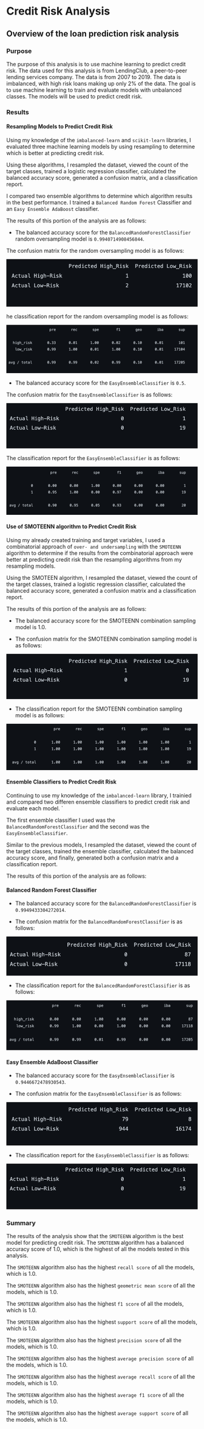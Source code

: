 # Credit Risk Analysis

## Overview of the loan prediction risk analysis

### Purpose

The purpose of this analysis is to use machine learning to predict credit risk. The data used for this analysis is from LendingClub, a peer-to-peer lending services company. The data is from 2007 to 2019. The data is imbalanced, with high risk loans making up only 2% of the data. The goal is to use machine learning to train and evaluate models with unbalanced classes. The models will be used to predict credit risk.

### Results

#### Resampling Models to Predict Credit Risk

Using my knowledge of the `imbalanced-learn` and `scikit-learn` libraries, I evaluated three machine learning models by using resampling to determine which is better at predicting credit risk.

Using these algorithms, I resampled the dataset, viewed the count of the target classes, trained a logistic regression classifier, calculated the balanced accuracy score, generated a confusion matrix, and a classification report.

I compared two ensemble algorithms to determine which algorithm results in the best performance. I trained a `Balanced Random Forest` Classifier and an `Easy Ensemble AdaBoost` classifier.

The results of this portion of the analysis are as follows:

- The balanced accuracy score for the `BalancedRandomForestClassifier` random oversampling model is `0.9940714908456844`.

The confusion matrix for the random oversampling model is as follows:

![Random Oversampling Confusion Matrix](https://github.com/hastyjr/Credit_Risk_Analysis/blob/main/Resources/images/Random%20Oversampling%20Confusion%20Matrix.png)

he classification report for the random oversampling model is as follows:

![Random Oversampling Classification Report](https://github.com/hastyjr/Credit_Risk_Analysis/blob/main/Resources/images/Random%20Oversampling%20Classification%20Report.png)

- The balanced accuracy score for the `EasyEnsembleClassifier` is `0.5`.

The confusion matrix for the `EasyEnsembleClassifier` is as follows:

![Easy Ensemble Confusion Matrix](https://github.com/hastyjr/Credit_Risk_Analysis/blob/main/Resources/images/EasyEnsembleClassifier%20Confusion%20Matrix.png)

The classification report for the `EasyEnsembleClassifier` is as follows:

![Easy Ensemble Classification Report](https://github.com/hastyjr/Credit_Risk_Analysis/blob/main/Resources/images/EasyEnsembleClassifier%20Classification%20Report.png)

#### Use of SMOTEENN algorithm to Predict Credit Risk

Using my already created training  and target variables, I used a combinatorial approach of `over- and undersampling` with the `SMOTEENN` algorithm to determine if the results from the combinatorial approach were better at predicting credit risk than the resampling algorithms from my resampling models.

Using the SMOTEEN algorithm, I resampled the dataset, viewed the count of the target classes, trained a logistic regression classifier, calculated the balanced accuracy score, generated a confusion matrix and a classification report.

The results of this portion of the analysis are as follows:

- The balanced accuracy score for the SMOTEENN combination sampling model is 1.0.

- The confusion matrix for the SMOTEENN combination sampling model is as follows:

![SMOTEENN Confusion Matrix](https://github.com/hastyjr/Credit_Risk_Analysis/blob/main/Resources/images/SMOTEEN%20Confusion%20Matrix.png)

- The classification report for the SMOTEENN combination sampling model is as follows:

![SMOTEENN Classification Report](https://github.com/hastyjr/Credit_Risk_Analysis/blob/main/Resources/images/SMOTEEN%20Classification%20Report.png)

#### Ensemble Classifiers to Predict Credit Risk

Continuing to use my knowledge of the `imbalanced-learn` library, I trainied and compared two differen ensemble classifiers to predict credit risk and evaluate each model. `

The first ensemble classifier I used was the `BalancedRandomForestClassifier` and the second was the `EasyEnsembleClassifier`.

Similar to the previous models, I resampled the dataset, viewed the count of the target classes, trained the ensemble classifier, calculated the balanced accuracy score, and finally, generated both a confusion matrix and a classification report.

The results of this portion of the analysis are as follows:

#### Balanced Random Forest Classifier

- The balanced accuracy score for the `BalancedRandomForestClassifier` is `0.9949433304272014`.

- The confusion matrix for the `BalancedRandomForestClassifier` is as follows:

![Balanced Random Forest Confusion Matrix](https://github.com/hastyjr/Credit_Risk_Analysis/blob/main/Resources/images/Balanced%20Random%20Forest%20Classifier%20Confusion%20Matrix.png)

- The classification report for the `BalancedRandomForestClassifier` is as follows:

![Balanced Random Forest Classification Report](https://github.com/hastyjr/Credit_Risk_Analysis/blob/main/Resources/images/Balanced%20Random%20Forest%20Classifier%20Classification%20Report.png)

#### Easy Ensemble AdaBoost Classifier

- The balanced accuracy score for the `EasyEnsembleClassifier` is `0.9446672478930543`.

- The confusion matrix for the `EasyEnsembleClassifier` is as follows:

![Easy Ensemble Confusion Matrix](https://github.com/hastyjr/Credit_Risk_Analysis/blob/main/Resources/images/EasyEnsembleClassifier%20Confusion%20Matrix%202.png)

- The classification report for the `EasyEnsembleClassifier` is as follows:

![Easy Ensemble Classification Report](https://github.com/hastyjr/Credit_Risk_Analysis/blob/main/Resources/images/EasyEnsembleClassifier%20Confusion%20Matrix.png)

### Summary

The results of the analysis show that the `SMOTEENN` algorithm is the best model for predicting credit risk. The `SMOTEENN` algorithm has a balanced accuracy score of 1.0, which is the highest of all the models tested in this analysis.

The `SMOTEENN` algorithm also has the highest `recall score` of all the models, which is 1.0.

The `SMOTEENN` algorithm also has the highest `geometric mean score` of all the models, which is 1.0.

The `SMOTEENN` algorithm also has the highest `f1 score` of all the models, which is 1.0.

The `SMOTEENN` algorithm also has the highest `support score` of all the models, which is 1.0.

The `SMOTEENN` algorithm also has the highest `precision score` of all the models, which is 1.0.

The `SMOTEENN` algorithm also has the highest `average precision score` of all the models, which is 1.0.

The `SMOTEENN` algorithm also has the highest `average recall score` of all the models, which is 1.0.

The `SMOTEENN` algorithm also has the highest `average f1 score` of all the models, which is 1.0.

The `SMOTEENN` algorithm also has the highest `average support score` of all the models, which is 1.0.
